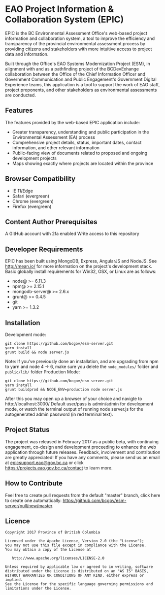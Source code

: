 # EAO Project Information & Collaboration System (EPIC)

EPIC is the BC Environmental Assessment Office's web-based project information and collaboration system, a tool to improve the efficiency and transparency of the provincial environmental assessment process by providing citizens and stakeholders with more intuitive access to project data and information.

Built through the Office's EAO Systems Modernization Project (ESM), in alignment with and as a pathfinding project of the BCDevExhange collaboration between the Office of the Chief Information Officer and Government Communication and Public Engagement's Government Digital Experience teams, this application is a tool to support the work of EAO staff, project proponents, and other stakeholders as environmental assessments are conducted.

## Features

The features provided by the web-based EPIC application include:

* Greater transparency, understanding and public participation in the Environmental Assessment (EA) process
* Comprehensive project details, status, important dates, contact information, and other relevant information
* Public-facing view of documents related to proposed and ongoing development projects
* Maps showing exactly where projects are located within the province

## Browser Compatibility

* IE 11/Edge
* Safari (evergreen)
* Chrome (evergreen)
* Firefox (evergreen)


## Content Author Prerequisites

A GitHub account with 2fa enabled
Write access to this repository

## Developer Requirements

EPIC has been built using MongoDB, Express, AngularJS and NodeJS.  See http://mean.io/ for more information on the project's development stack. Basic globally install requirements for Win32, OSX, or Linux are as follows:

* node@ >= 6.11.3
* npm@ >= 2.15.1
* mongodb-server@ >= 2.6.x
* grunt@ >= 0.4.5
* git
* yarn >= 1.3.2

## Installation

Development mode:

    git clone https://github.com/bcgov/esm-server.git
    yarn install
    grunt build && node server.js
Note: If you've previously done an installation, and are upgrading from npm to yarn and node 4 -> 6, make sure you delete the `node_modules/` folder and `public/lib/` folder
Production Mode:

    git clone https://github.com/bcgov/esm-server.git
    yarn install
    grunt buildprod && NODE_ENV=production node server.js

After this you may open up a browser of your choice and navigte to http://localhost:3000/  Default user/pass is admin/admin for development mode, or watch the terminal output of running node server.js for the autogenerated admin password (in red terminal text).

## Project Status

The project was released in February 2017 as a public beta, with continuing engagement, co-design and development proceeding to enhance the web application through future releases.  Feedback, involvement and contribution are greatly appreciated!  If you have any comments, please send us an email at epicsupport.eao@gov.bc.ca or click https://projects.eao.gov.bc.ca/contact to learn more.

## How to Contribute

Feel free to create pull requests from the default "master" branch, click here to create one automatically: https://github.com/bcgov/esm-server/pull/new/master.

## Licence

    Copyright 2017 Province of British Columbia

    Licensed under the Apache License, Version 2.0 (the "License");
    you may not use this file except in compliance with the License.
    You may obtain a copy of the License at

       http://www.apache.org/licenses/LICENSE-2.0

    Unless required by applicable law or agreed to in writing, software
    distributed under the License is distributed on an "AS IS" BASIS,
    WITHOUT WARRANTIES OR CONDITIONS OF ANY KIND, either express or implied.
    See the License for the specific language governing permissions and
    limitations under the License.

